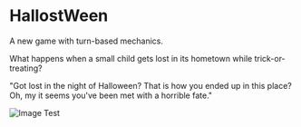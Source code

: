 # HallostWeen

A new game with turn-based mechanics.


What happens when a small child gets lost in its hometown while trick-or-treating?

"Got lost in the night of Halloween? That is how you ended up in this place? 
Oh, my it seems you've been met with a horrible fate."

![Image Test](https://github.com/lefk36/HallostWeenWebsite/blob/main/NewPiskel.png)
